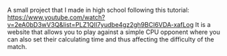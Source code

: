 A small project that I made in high school following this tutorial:
https://www.youtube.com/watch?v=2eA0bD3wV3Q&list=PLZ1QII7yudbe4gz2gh9BCI6VDA-xafLog
It is a website that allows you to play against a simple CPU opponent where you can also set their calculating time and thus affecting the difficulty of the match.
